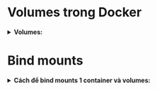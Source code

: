 # Volumes trong Docker
<details>
  <summary>
  <b>Volumes: </b>
  </summary>
  
  + Volumes trong Docker là một tính năng cho phép bạn lưu trữ và chia sẻ dữ liệu giữa các container hoặc giữa container và máy chủ (host). Nó được sử dụng để duy trì dữ liệu của container ngay cả khi container bị dừng hoặc xóa.
  
  + <b>Các lệnh cơ bản: </b>
      1. Xem danh sách volumes: `docker volume ls`
      2. Xóa volume: `docker volume rm my-volume`
  
  + <b>Tại sao nên dùng volumes? </b>
      1. <b>Persist dữ liệu: </b> Dữ liệu trong container thường sẽ bị mất khi container bị xóa. Volumes giúp lưu trữ dữ liệu một cách lâu dài, ngay cả khi container không còn tồn tại.
      2. <b>Chia sẻ dữ liệu giữa các container: </b> Nhiều container có thể sử dụng chung một volume để chia sẻ dữ liệu. Điều này rất hữu ích khi bạn có các container cần truy cập vào cùng một bộ dữ liệu.
      3. <b>Tách biệt dữ liệu và ứng dụng: </b> Volumes giúp tách biệt dữ liệu khỏi container, giúp việc quản lý và sao lưu dữ liệu trở nên dễ dàng hơn.
      4. <b>Hiệu suất tốt hơn: </b> Volumes được tối ưu hóa cho hiệu suất và thường nhanh hơn so với việc lưu trữ dữ liệu trực tiếp trên hệ thống tập tin của container (bind mounts).

  + <b>Cách sử dụng volumes: </b>
      1. <b>Tạo volume khi chạy container: </b> `docker run -d -p 3000:80 --rm --name feedback-app -v feedback:/app/feedback feedback-node:volumes`
      2. <b>Hoặc: </b> 
            - Tạo volume: `docker volume create my-volume` 
            - Gắn volume vào container:
                - Khi chạy container, bạn có thể gắn volume vào một thư mục trong container bằng tùy chọn -v hoặc --mount.
                - `docker run -d -v my-volume:/path/in/container my-image`
                    + `my-volume`: Tên của volume mà bạn đã tạo.
                    + `/path/in/container`: Đường dẫn trong container nơi volume sẽ được gắn.
                - EX:
                    + Nếu bạn muốn lưu trữ dữ liệu trong thư mục /data của container:
                    + `docker run -d -v my-volume:/data my-image`
            3. Bind mounts:
                 - Ngoài ra, bạn cũng có thể gắn một thư mục từ máy chủ (host) vào container. Đây là dạng bind mounts:
                 - `docker run -d -v /path/on/host:/path/in/container my-image`
                    + `/path/on/host`: Thư mục trên máy chủ mà bạn muốn gắn.
                    + `/path/in/container`: Thư mục tương ứng trong container.
            4. So sánh giữa volumes và bind mounts:
                 ![Example Image](./image-for-notes/volume_&_bindmounts.png)
            5. Ví dụ cụ thể:
               - Giả sử bạn có một ứng dụng web lưu trữ dữ liệu vào thư mục /data bên trong container và bạn muốn dữ liệu được lưu trữ bền vững trên máy chủ của bạn. Bạn có thể sử dụng volume như sau:
                    + `docker run -d -v my-volume:/data my-web-app`
               - Nếu bạn muốn sử dụng một thư mục cụ thể trên máy chủ (ví dụ /home/user/data), bạn có thể sử dụng bind mount:
                    + `docker run -d -v /home/user/data:/data my-web-app`

## Lưu ý:
  - Anonymous Volume sẽ bị xóa khi container shutdown
  - Volume được đặt tên sẽ không tự động xóa khi container shutdown
        + EX: `docker run -d -p 3000:80 --rm --name feedback-app -v feedback:/app/feedback feedback-node:volumes`  
</details>

# Bind mounts
<details>
  <summary>
  <b>Cách để bind mounts 1 container và volumes: </b>
  </summary>

  * EX: `docker run -d -p 3000:80 --rm --name feedback-app -v feedback:/app/feedback -v "C:\Users\PC\Desktop\Learning Docker\My-Learning-Docker\03 - Managing Data & Working with Volumes\data-volumes-02-added-dockerfile:/app" -v /app/node_modules feedback-node:volumes`
  * Giải thích:
      - `-v feedback:/app/feedback`
          + Cờ -v được sử dụng để mount (gắn) một volume. Volume là một cách để lưu trữ dữ liệu ngoài container, giúp dữ liệu không bị mất khi container bị xóa. Ở đây:
            - `feedback`: là tên volume.
            - `/app/feedback`: là thư mục trong container nơi volume được gắn vào.
      - `-v "C:\Users\PC\Desktop\Learning Docker\My-Learning-Docker\03 - Managing Data & Working with Volumes\data-volumes-02-added-dockerfile:/app"`
          + Đây là một volume khác, nhưng thay vì sử dụng volume của Docker, nó gắn thư mục trên máy tính host vào container. Cụ thể:
            - `"C:\Users\PC\Desktop\Learning Docker\My-Learning-Docker\03 - Managing Data & Working with Volumes\data-volumes-02-added-dockerfile"`: là thư mục trên máy tính của bạn (Windows).
            - `/app`: là thư mục trong container.
          + Điều này có nghĩa là mọi thay đổi trong thư mục trên máy tính host sẽ tự động được phản ánh trong container tại thư mục `/app`, và ngược lại.
      - `-v /app/node_modules`
          + Tham số này mount một volume ẩn, điều này có nghĩa là Docker sẽ không ghi đè thư mục node_modules bên trong container bằng thư mục tương ứng từ máy host. Thư mục này sẽ được quản lý độc lập bên trong container, giúp tránh vấn đề về sự khác biệt môi trường giữa hệ thống host và container.
</details>
  
